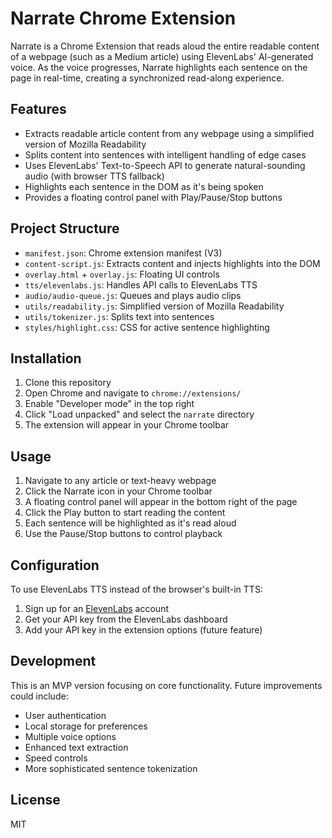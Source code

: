 # Narrate Chrome Extension

Narrate is a Chrome Extension that reads aloud the entire readable content of a webpage (such as a Medium article) using ElevenLabs' AI-generated voice. As the voice progresses, Narrate highlights each sentence on the page in real-time, creating a synchronized read-along experience.

## Features

- Extracts readable article content from any webpage using a simplified version of Mozilla Readability
- Splits content into sentences with intelligent handling of edge cases
- Uses ElevenLabs' Text-to-Speech API to generate natural-sounding audio (with browser TTS fallback)
- Highlights each sentence in the DOM as it's being spoken
- Provides a floating control panel with Play/Pause/Stop buttons

## Project Structure

- `manifest.json`: Chrome extension manifest (V3)
- `content-script.js`: Extracts content and injects highlights into the DOM
- `overlay.html` + `overlay.js`: Floating UI controls
- `tts/elevenlabs.js`: Handles API calls to ElevenLabs TTS
- `audio/audio-queue.js`: Queues and plays audio clips
- `utils/readability.js`: Simplified version of Mozilla Readability
- `utils/tokenizer.js`: Splits text into sentences
- `styles/highlight.css`: CSS for active sentence highlighting

## Installation

1. Clone this repository
2. Open Chrome and navigate to `chrome://extensions/`
3. Enable "Developer mode" in the top right
4. Click "Load unpacked" and select the `narrate` directory
5. The extension will appear in your Chrome toolbar

## Usage

1. Navigate to any article or text-heavy webpage
2. Click the Narrate icon in your Chrome toolbar
3. A floating control panel will appear in the bottom right of the page
4. Click the Play button to start reading the content
5. Each sentence will be highlighted as it's read aloud
6. Use the Pause/Stop buttons to control playback

## Configuration

To use ElevenLabs TTS instead of the browser's built-in TTS:

1. Sign up for an [ElevenLabs](https://elevenlabs.io/) account
2. Get your API key from the ElevenLabs dashboard
3. Add your API key in the extension options (future feature)

## Development

This is an MVP version focusing on core functionality. Future improvements could include:

- User authentication
- Local storage for preferences
- Multiple voice options
- Enhanced text extraction
- Speed controls
- More sophisticated sentence tokenization

## License

MIT
